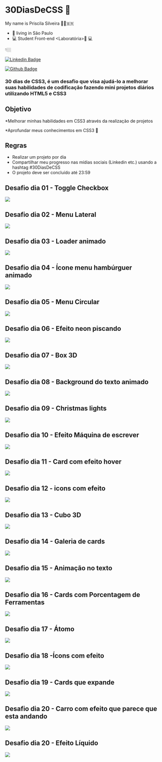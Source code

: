 # 30DiasDeCSS 👋

My name is Priscila Silveira 👩🏼‍🇧🇷

- 📍 living in São Paulo
- 💻 Student Front-end  <Laboratória>💛 💻



 👇🏼


 [![Linkedin Badge](https://img.shields.io/badge/-LinkedIn-blue?style=flat-square&logo=Linkedin&logoColor=white&link=https://www.linkedin.com/in/priscilassilveira/)](https://www.linkedin.com/in/priscilassilveira/)
 
 [![Github Badge](https://img.shields.io/badge/-Github-000?style=flat-square&logo=Github&logoColor=white&link=https://github.com/PriscilaSSilveira)](https://github.com/PriscilaSSilveira)
 

### 30 dias de CSS3, é um desafio que visa ajudá-lo a melhorar suas habilidades de codificação fazendo mini projetos diários utilizando HTML5 e CSS3 

 ## Objetivo
 
 *Melhorar minhas habilidades em CSS3 através da realização de projetos
 
 *Aprofundar meus conhecimentos em CSS3 🧠
 
 
## Regras

* Realizar um projeto por dia
* Compartilhar meu progresso nas mídias sociais (Linkedin etc.) usando a hashtag #30DiasDeCSS
* O projeto deve ser concluído até 23:59



##  Desafio dia 01 - Toggle Checkbox

![](Dia01/checkbox.gif)



##  Desafio dia 02 - Menu Lateral


![](Dia02/menu.gif)




##  Desafio dia 03 -  Loader animado


![](Dia03/loader.gif)



##  Desafio dia 04 - Ícone menu hambúrguer animado


![](Dia04/menuHamburger.gif)



##  Desafio dia 05 - Menu Circular


![](Dia05/menuCircular.gif)


##  Desafio dia 06 - Efeito neon piscando


![](Dia06/neonPiscando.gif)



##  Desafio dia 07 - Box 3D


![](Dia07/box3D.gif)



##  Desafio dia 08 - Background do texto animado


![](Dia08/giphy.gif)


##  Desafio dia 09 - Christmas lights


![](Dia09/light.gif)


##  Desafio dia 10 - Efeito Máquina de escrever


![](Dia10/giphy.gif)

##  Desafio dia 11 - Card com efeito hover


![](Dia11/card.gif)

##  Desafio dia 12 - icons com efeito


![](Dia12/icons.gif)

##  Desafio dia 13 - Cubo 3D


![](Dia13/cubo.gif)

##  Desafio dia 14 - Galeria de cards


![](Dia14/galeria.gif)

##  Desafio dia 15 - Animação no texto


![](Dia15/texto.gif)


##  Desafio dia 16 - Cards com Porcentagem de Ferramentas


![](Dia16/calculo.gif)


##  Desafio dia 17 - Átomo


![](Dia17/atomo.gif)


##  Desafio dia 18 -Ícons com efeito


![](Dia18/icon.gif)


##  Desafio dia 19 - Cards que expande


![](Dia19/cards.gif)


##  Desafio dia 20 - Carro com efeito que parece que esta andando


![](Dia20/car.gif)

##  Desafio dia 20 - Efeito Líquido


![](Dia21/aquario.gif)



